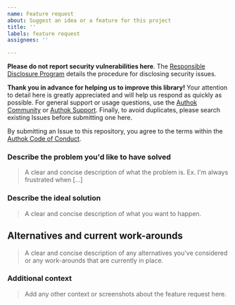 ```yaml
---
name: Feature request
about: Suggest an idea or a feature for this project
title: ''
labels: feature request
assignees: ''

---
```


**Please do not report security vulnerabilities here**. The [Responsible Disclosure Program](https://authok.cn/whitehat) details the procedure for disclosing security issues.

**Thank you in advance for helping us to improve this library!** Your attention to detail here is greatly appreciated and will help us respond as quickly as possible. For general support or usage questions, use the [Authok Community](https://community.authok.cn/) or [Authok Support](https://support.authok.com/). Finally, to avoid duplicates, please search existing Issues before submitting one here.

By submitting an Issue to this repository, you agree to the terms within the [Authok Code of Conduct](https://github.com/authok/open-source-template/blob/master/CODE-OF-CONDUCT.md).

### Describe the problem you'd like to have solved

> A clear and concise description of what the problem is. Ex. I'm always frustrated when [...]

### Describe the ideal solution

> A clear and concise description of what you want to happen.

## Alternatives and current work-arounds

> A clear and concise description of any alternatives you've considered or any work-arounds that are currently in place.

### Additional context

> Add any other context or screenshots about the feature request here.
